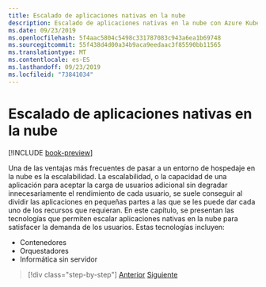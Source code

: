 ```yaml
---
title: Escalado de aplicaciones nativas en la nube
description: Escalado de aplicaciones nativas en la nube con Azure Kubernetes Service y Azure Functions para satisfacer la demanda de los usuarios de una manera rentable.
ms.date: 09/23/2019
ms.openlocfilehash: 5f4aac5804c5498c331787083c943a6ea1b69748
ms.sourcegitcommit: 55f438d4d00a34b9aca9eedaac3f85590bb11565
ms.translationtype: MT
ms.contentlocale: es-ES
ms.lasthandoff: 09/23/2019
ms.locfileid: "73841034"
---
```

# <a name="scaling-cloud-native-applications"></a>Escalado de aplicaciones nativas en la nube

[!INCLUDE [book-preview](../../../includes/book-preview.md)]

Una de las ventajas más frecuentes de pasar a un entorno de hospedaje en la nube es la escalabilidad. La escalabilidad, o la capacidad de una aplicación para aceptar la carga de usuarios adicional sin degradar innecesariamente el rendimiento de cada usuario, se suele conseguir al dividir las aplicaciones en pequeñas partes a las que se les puede dar cada uno de los recursos que requieran. En este capítulo, se presentan las tecnologías que permiten escalar aplicaciones nativas en la nube para satisfacer la demanda de los usuarios. Estas tecnologías incluyen:

- Contenedores
- Orquestadores
- Informática sin servidor

>[!div class="step-by-step"]
>[Anterior](centralized-configuration.md)
>[Siguiente](leverage-containers-orchestrators.md)
